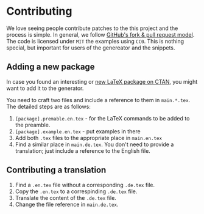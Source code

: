 # Contributing

We love seeing people contribute patches to the this project and the process is simple.
In general, we follow [GitHub's fork & pull request model](https://help.github.com/articles/fork-a-repo/).
The code is licensed under `MIT` the examples using `CC0`.
This is nothing special, but important for users of the genereator and the snippets.

## Adding a new package

In case you found an interesting or [new LaTeX package on CTAN](https://ctan.org/ctan-ann), you might want to add it to the generator.

You need to craft two files and include a reference to them in `main.*.tex`.
The detailed steps are as follows:

1. `[package].premable.en.tex` - for the LaTeX commands to be added to the preamble.
2. `[package].example.en.tex` - put examples in there
3. Add both `.tex` files to the appropriate place in `main.en.tex`
4. Find a similar place in `main.de.tex`. You don't need to provide a translation; just include a reference to the English file.

## Contributing a translation

1. Find a `.en.tex` file without a corresponding `.de.tex` file.
2. Copy the `.en.tex` to a correspinding `.de.tex` file.
3. Translate the content of the `.de.tex` file.
4. Change the file reference in `main.de.tex`.
